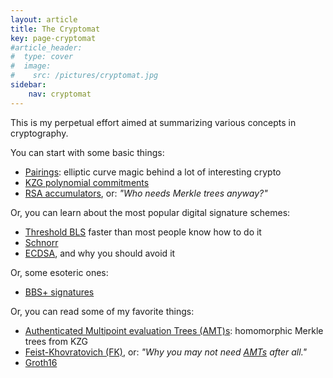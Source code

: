 ```yaml
---
layout: article
title: The Cryptomat
key: page-cryptomat
#article_header:
#  type: cover
#  image:
#    src: /pictures/cryptomat.jpg
sidebar:
    nav: cryptomat
---
```


This is my perpetual effort aimed at summarizing various concepts in cryptography.

You can start with some basic things:
 - [Pairings](pairings): elliptic curve magic behind a lot of interesting crypto
 - [KZG polynomial commitments](/kzg)
 - [RSA accumulators](/rsa-accumulators), or: _"Who needs Merkle trees anyway?"_

Or, you can learn about the most popular digital signature schemes:
 - [Threshold BLS](/threshold-bls) faster than most people know how to do it
 - [Schnorr](/schnorr-signatures)
 - [ECDSA](/ecdsa), and why you should avoid it

Or, some esoteric ones:
 - [BBS+ signatures](/bbs-plus-signatures)

Or, you can read some of my favorite things:
 - [Authenticated Multipoint evaluation Trees (AMT)s](/amt#authenticated-multipoint-evaluation-trees-amts): homomorphic Merkle trees from KZG
 - [Feist-Khovratovich (FK)](/feist-khovratovich), or: _"Why you may not need [AMTs](/amt) after all."_
 - [Groth16](/groth16)
